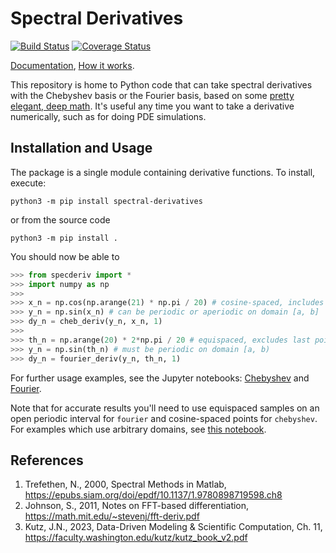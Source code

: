 # Spectral Derivatives
[![Build Status](https://github.com/pavelkomarov/spectral-derivatives/actions/workflows/build.yml/badge.svg)](https://github.com/pavelkomarov/spectral-derivatives/actions)
[![Coverage Status](https://coveralls.io/repos/github/pavelkomarov/spectral-derivatives/badge.svg?branch=main)](https://coveralls.io/github/pavelkomarov/spectral-derivatives?branch=main)

[Documentation](https://pavelkomarov.com/spectral-derivatives/specderiv.html), [How it works](https://pavelkomarov.com/spectral-derivatives/math.pdf).

This repository is home to Python code that can take spectral derivatives with the Chebyshev basis or the Fourier basis, based on some [pretty elegant, deep math](https://pavelkomarov.com/spectral-derivatives/math.pdf). It's useful any time you want to take a derivative numerically, such as for doing PDE simulations.

## Installation and Usage
The package is a single module containing derivative functions. To install, execute:
```shell
python3 -m pip install spectral-derivatives
```
or from the source code
```shell
python3 -m pip install .
```
You should now be able to
```python
>>> from specderiv import *
>>> import numpy as np
>>>
>>> x_n = np.cos(np.arange(21) * np.pi / 20) # cosine-spaced, includes last point
>>> y_n = np.sin(x_n) # can be periodic or aperiodic on domain [a, b]
>>> dy_n = cheb_deriv(y_n, x_n, 1)
>>>
>>> th_n = np.arange(20) * 2*np.pi / 20 # equispaced, excludes last point
>>> y_n = np.sin(th_n) # must be periodic on domain [a, b)
>>> dy_n = fourier_deriv(y_n, th_n, 1)
```
For further usage examples, see the Jupyter notebooks: [Chebyshev](https://github.com/pavelkomarov/spectral-derivatives/blob/main/notebooks/chebyshev.ipynb) and [Fourier](https://github.com/pavelkomarov/spectral-derivatives/blob/main/notebooks/fourier.ipynb).

Note that for accurate results you'll need to use equispaced samples on an open periodic interval for `fourier` and cosine-spaced points for `chebyshev`. For examples which use arbitrary domains, see [this notebook](https://github.com/pavelkomarov/spectral-derivatives/blob/main/notebooks/arbitrary_domains.ipynb).

## References

1. Trefethen, N., 2000, Spectral Methods in Matlab, https://epubs.siam.org/doi/epdf/10.1137/1.9780898719598.ch8
2. Johnson, S., 2011, Notes on FFT-based differentiation, https://math.mit.edu/~stevenj/fft-deriv.pdf
3. Kutz, J.N., 2023, Data-Driven Modeling & Scientific Computation, Ch. 11, https://faculty.washington.edu/kutz/kutz_book_v2.pdf
